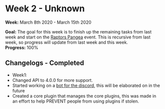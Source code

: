 # Week 2 - Unknown
**Week:** March 8th 2020 - March 15th 2020

**Goal:** The goal for this week is to finish up the remaining tasks from last week and start on the [Raptors Pangea]() event. This is recursive from last week, so progress will update from last week and this week.<br />
**Progress:** 100%

## Changelogs - Completed
 + Week1:
  + Changed API to 4.0.0 for more support.
  + Started working on a [bot for the discord](https://github.com/RaptorsMC/Development/projects/1), this will be elaborated on in the future
  + Created a core plugin that manages the core plugins, this was made in an effort to help PREVENT people from using plugins if stolen.

